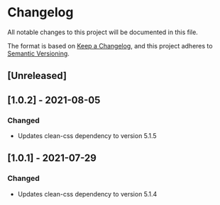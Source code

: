 # Changelog
All notable changes to this project will be documented in this file.

The format is based on [Keep a Changelog](https://keepachangelog.com/en/1.0.0/),
and this project adheres to [Semantic Versioning](https://semver.org/spec/v2.0.0.html).

## [Unreleased]

## [1.0.2] - 2021-08-05
### Changed
- Updates clean-css dependency to version 5.1.5

## [1.0.1] - 2021-07-29
### Changed
- Updates clean-css dependency to version 5.1.4
